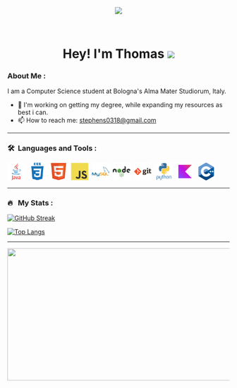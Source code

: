 <p align="center"><img src="https://media.giphy.com/media/v1.Y2lkPTc5MGI3NjExZHc1MnlwaTVsMWlzcTZpNWRoZ2lnYmFwemcwYjJidmg1Z3R3am92MiZlcD12MV9pbnRlcm5hbF9naWZfYnlfaWQmY3Q9cw/Zebztgv7jmkoLe1DoY/giphy.gif" width="100"/></p>
<p align="center">
<img src="https://komarev.com/ghpvc/?username=tstephenscr&style=flat-square&color=blue" alt=""/>

<h1 align="center">Hey! I'm Thomas <img src="https://media.giphy.com/media/hvRJCLFzcasrR4ia7z/giphy.gif" width="40"></h1>

### About Me :

I am a Computer Science student at Bologna's Alma Mater Studiorum, Italy.

- 🔭 I'm working on getting my degree, while expanding my resources as best i can.
- 📫 How to reach me: stephens0318@gmail.com

---

### 🛠 &nbsp;Languages and Tools :

<p>
<img src="https://github.com/devicons/devicon/blob/master/icons/java/java-original-wordmark.svg" title="Java" alt="Java" width="40" height="40"/>&nbsp;
<img src="https://github.com/devicons/devicon/blob/master/icons/css3/css3-plain-wordmark.svg"  title="CSS3" alt="CSS" width="40" height="40"/>&nbsp;
<img src="https://github.com/devicons/devicon/blob/master/icons/html5/html5-original.svg" title="HTML5" alt="HTML" width="40" height="40"/>&nbsp;
<img src="https://github.com/devicons/devicon/blob/master/icons/javascript/javascript-original.svg" title="JavaScript" alt="JavaScript" width="40" height="40"/>&nbsp;
<img src="https://github.com/devicons/devicon/blob/master/icons/mysql/mysql-original-wordmark.svg" title="MySQL"  alt="MySQL" width="40" height="40"/>&nbsp;
<img src="https://github.com/devicons/devicon/blob/master/icons/nodejs/nodejs-original-wordmark.svg" title="NodeJS" alt="NodeJS" width="40" height="40"/>&nbsp;
<img src="https://github.com/devicons/devicon/blob/master/icons/git/git-original-wordmark.svg" title="Git" **alt="Git" width="40" height="40"/>&nbsp;
<img src="https://github.com/devicons/devicon/blob/master/icons/python/python-original-wordmark.svg" title="Python" **alt="Python" width="40" height="40"/>&nbsp;
<img src="https://github.com/devicons/devicon/blob/master/icons/kotlin/kotlin-original.svg" title="Kotlin" **alt="Kotlin" width="40" height="40"/>&nbsp;
<img src="https://github.com/devicons/devicon/blob/master/icons/cplusplus/cplusplus-original.svg" title="Cplusplus" **alt="Cplusplus" width="40" height="40"/>&nbsp;
</p>

---

### 🔥 &nbsp; My Stats :
[![GitHub Streak](http://github-readme-streak-stats.herokuapp.com?user=TStephensCr&theme=dark&background=000000)](https://git.io/streak-stats)

[![Top Langs](https://github-readme-stats.vercel.app/api/top-langs/?username=TStephensCr&layout=compact&theme=vision-friendly-dark)](https://github.com/anuraghazra/github-readme-stats)

---

<p align="center"><img src="https://media.giphy.com/media/v1.Y2lkPTc5MGI3NjExbGV4c2xpMnQxcW9jMmlyZ2o4a2YxeTYzc3lmbnN3OTh1NGhpMzh6cCZlcD12MV9pbnRlcm5hbF9naWZfYnlfaWQmY3Q9Zw/13HgwGsXF0aiGY/giphy.gif" width="600" height="300"  /></p>
